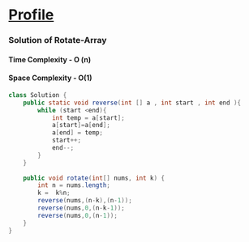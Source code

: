  [ Profile ](https://github.com/rath23)
 ========

### Solution of Rotate-Array
#### Time Complexity - O (n)
#### Space Complexity - O(1)

```java 
class Solution {
    public static void reverse(int [] a , int start , int end ){
        while (start <end){
            int temp = a[start];
            a[start]=a[end];
            a[end] = temp;
            start++;
            end--;
        }
    } 
    
    public void rotate(int[] nums, int k) {
        int n = nums.length;
        k =  k%n;
        reverse(nums,(n-k),(n-1));
        reverse(nums,0,(n-k-1));
        reverse(nums,0,(n-1));
    }
}
```